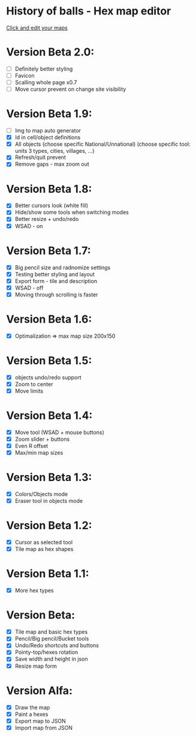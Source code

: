 # History of balls - Hex map editor
[Click and edit your maps](https://luki20091.github.io/Hex-map-editor/)

# Version Beta 2.0:
- [ ] Definitely better styling
- [ ] Favicon
- [ ] Scalling whole page x0.7
- [ ] Move cursor prevent on change site visibility

# Version Beta 1.9:
- [ ] Img to map auto generator
- [x] Id in cell/object definitions
- [x] All objects (choose specific National/Unnational) (choose specific tool: units 3 types, cities, villages, ...)
- [x] Refresh/quit prevent
- [x] Remove gaps - max zoom out
      
# Version Beta 1.8:
- [x] Better cursors look (white fill)
- [x] Hide/show some tools when switching modes
- [x] Better resize + undo/redo
- [x] WSAD - on
      
# Version Beta 1.7:
- [x] Big pencil size and radnomize settings
- [x] Testing better styling and layout
- [x] Export form - tile and description
- [x] WSAD - off
- [x] Moving through scrolling is faster

# Version Beta 1.6:
- [x] Optimalization => max map size 200x150

# Version Beta 1.5:
- [x] objects undo/redo support
- [x] Zoom to center
- [x] Move limits

# Version Beta 1.4:
- [x] Move tool (WSAD + mouse buttons)
- [x] Zoom slider + buttons
- [x] Even R offset
- [x] Max/min map sizes
      
# Version Beta 1.3:
- [x] Colors/Objects mode
- [x] Eraser tool in objects mode
      
# Version Beta 1.2:
- [x] Cursor as selected tool
- [x] Tile map as hex shapes

# Version Beta 1.1:
- [x] More hex types

# Version Beta:
- [x] Tile map and basic hex types
- [x] Pencil/Big pencil/Bucket tools
- [x] Undo/Redo shortcuts and buttons
- [x] Pointy-top/hexes rotation
- [x] Save width and height in json
- [x] Resize map form

# Version Alfa:
- [x] Draw the map
- [x] Paint a hexes
- [x] Export map to JSON
- [x] Import map from JSON
